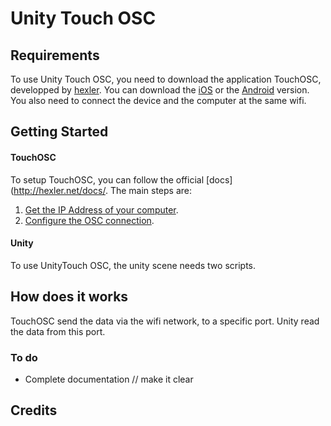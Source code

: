 Unity Touch OSC
=================



Requirements
----------

To use Unity Touch OSC, you need to download the application TouchOSC, developped by [hexler](http://hexler.net/software/touchosc). You can download the [iOS](https://itunes.apple.com/app/touchosc/id288120394?mt=8) or the [Android](https://play.google.com/store/apps/details?id=net.hexler.touchosc_a) version.
You also need to connect the device and the computer at the same wifi.


Getting Started
-------------

#### TouchOSC 

To setup TouchOSC, you can follow the official [docs](http://hexler.net/docs/. The main steps are: 

1. [Get the IP Address of your computer](http://hexler.net/docs/touchosc-appendix).
2. [Configure the OSC connection](http://hexler.net/docs/touchosc-configuration-connections-osc). 


#### Unity

To use UnityTouch OSC, the unity scene needs two scripts.


How does it works
------------------

TouchOSC send the data via the wifi network, to a specific port.
Unity read the data from this port. 


### To do

* Complete documentation // make it clear

Credits
-------
